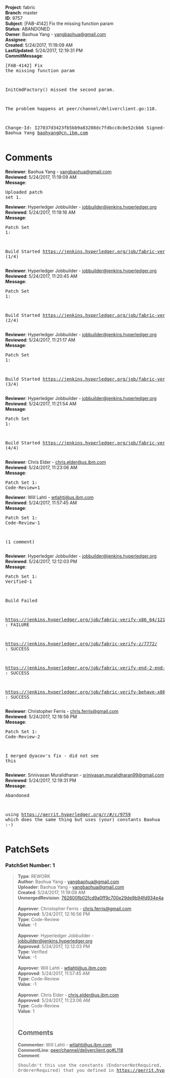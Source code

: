 <strong>Project</strong>: fabric<br><strong>Branch</strong>: master<br><strong>ID</strong>: 9757<br><strong>Subject</strong>: [FAB-4142] Fix the missing function param<br><strong>Status</strong>: ABANDONED<br><strong>Owner</strong>: Baohua Yang - yangbaohua@gmail.com<br><strong>Assignee</strong>:<br><strong>Created</strong>: 5/24/2017, 11:19:09 AM<br><strong>LastUpdated</strong>: 5/24/2017, 12:19:31 PM<br><strong>CommitMessage</strong>:<br><pre>[FAB-4142] Fix the missing function param

InitCmdFactory() missed the second param.

The problem happens at peer/channel/deliverclient.go:118.

Change-Id: I27037d3423fb5bb9a83208dc7fdbcc8c0e52cbb6
Signed-off-by: Baohua Yang <baohyang@cn.ibm.com>
</pre><h1>Comments</h1><strong>Reviewer</strong>: Baohua Yang - yangbaohua@gmail.com<br><strong>Reviewed</strong>: 5/24/2017, 11:19:09 AM<br><strong>Message</strong>: <pre>Uploaded patch set 1.</pre><strong>Reviewer</strong>: Hyperledger Jobbuilder - jobbuilder@jenkins.hyperledger.org<br><strong>Reviewed</strong>: 5/24/2017, 11:19:16 AM<br><strong>Message</strong>: <pre>Patch Set 1:

Build Started https://jenkins.hyperledger.org/job/fabric-verify-z/7772/ (1/4)</pre><strong>Reviewer</strong>: Hyperledger Jobbuilder - jobbuilder@jenkins.hyperledger.org<br><strong>Reviewed</strong>: 5/24/2017, 11:20:45 AM<br><strong>Message</strong>: <pre>Patch Set 1:

Build Started https://jenkins.hyperledger.org/job/fabric-verify-end-2-end-x86_64/3650/ (2/4)</pre><strong>Reviewer</strong>: Hyperledger Jobbuilder - jobbuilder@jenkins.hyperledger.org<br><strong>Reviewed</strong>: 5/24/2017, 11:21:17 AM<br><strong>Message</strong>: <pre>Patch Set 1:

Build Started https://jenkins.hyperledger.org/job/fabric-verify-x86_64/12119/ (3/4)</pre><strong>Reviewer</strong>: Hyperledger Jobbuilder - jobbuilder@jenkins.hyperledger.org<br><strong>Reviewed</strong>: 5/24/2017, 11:21:54 AM<br><strong>Message</strong>: <pre>Patch Set 1:

Build Started https://jenkins.hyperledger.org/job/fabric-verify-behave-x86_64/6177/ (4/4)</pre><strong>Reviewer</strong>: Chris Elder - chris.elder@us.ibm.com<br><strong>Reviewed</strong>: 5/24/2017, 11:23:06 AM<br><strong>Message</strong>: <pre>Patch Set 1: Code-Review+1</pre><strong>Reviewer</strong>: Will Lahti - wtlahti@us.ibm.com<br><strong>Reviewed</strong>: 5/24/2017, 11:57:45 AM<br><strong>Message</strong>: <pre>Patch Set 1: Code-Review-1

(1 comment)</pre><strong>Reviewer</strong>: Hyperledger Jobbuilder - jobbuilder@jenkins.hyperledger.org<br><strong>Reviewed</strong>: 5/24/2017, 12:12:03 PM<br><strong>Message</strong>: <pre>Patch Set 1: Verified-1

Build Failed 

https://jenkins.hyperledger.org/job/fabric-verify-x86_64/12119/ : FAILURE

https://jenkins.hyperledger.org/job/fabric-verify-z/7772/ : SUCCESS

https://jenkins.hyperledger.org/job/fabric-verify-end-2-end-x86_64/3650/ : SUCCESS

https://jenkins.hyperledger.org/job/fabric-verify-behave-x86_64/6177/ : SUCCESS</pre><strong>Reviewer</strong>: Christopher Ferris - chris.ferris@gmail.com<br><strong>Reviewed</strong>: 5/24/2017, 12:16:56 PM<br><strong>Message</strong>: <pre>Patch Set 1: Code-Review-2

I merged @yacov's fix - did not see this</pre><strong>Reviewer</strong>: Srinivasan Muralidharan - srinivasan.muralidharan99@gmail.com<br><strong>Reviewed</strong>: 5/24/2017, 12:19:31 PM<br><strong>Message</strong>: <pre>Abandoned

using https://gerrit.hyperledger.org/r/#/c/9759 which does the same thing but uses (your) constants Baohua :-)</pre><h1>PatchSets</h1><h3>PatchSet Number: 1</h3><blockquote><strong>Type</strong>: REWORK<br><strong>Author</strong>: Baohua Yang - yangbaohua@gmail.com<br><strong>Uploader</strong>: Baohua Yang - yangbaohua@gmail.com<br><strong>Created</strong>: 5/24/2017, 11:19:09 AM<br><strong>UnmergedRevision</strong>: [762600fb02fcd9a0ff9c700e29de9b94fd934e4a](https://github.com/hyperledger-gerrit-archive/fabric/commit/762600fb02fcd9a0ff9c700e29de9b94fd934e4a)<br><br><strong>Approver</strong>: Christopher Ferris - chris.ferris@gmail.com<br><strong>Approved</strong>: 5/24/2017, 12:16:56 PM<br><strong>Type</strong>: Code-Review<br><strong>Value</strong>: -1<br><br><strong>Approver</strong>: Hyperledger Jobbuilder - jobbuilder@jenkins.hyperledger.org<br><strong>Approved</strong>: 5/24/2017, 12:12:03 PM<br><strong>Type</strong>: Verified<br><strong>Value</strong>: -1<br><br><strong>Approver</strong>: Will Lahti - wtlahti@us.ibm.com<br><strong>Approved</strong>: 5/24/2017, 11:57:45 AM<br><strong>Type</strong>: Code-Review<br><strong>Value</strong>: -1<br><br><strong>Approver</strong>: Chris Elder - chris.elder@us.ibm.com<br><strong>Approved</strong>: 5/24/2017, 11:23:06 AM<br><strong>Type</strong>: Code-Review<br><strong>Value</strong>: 1<br><br><h2>Comments</h2><strong>Commenter</strong>: Will Lahti - wtlahti@us.ibm.com<br><strong>CommentLine</strong>: [peer/channel/deliverclient.go#L118](https://github.com/hyperledger-gerrit-archive/fabric/blob/762600fb02fcd9a0ff9c700e29de9b94fd934e4a/peer/channel/deliverclient.go#L118)<br><strong>Comment</strong>: <pre>Shouldn't this use the constants (EndorserNotRequired, OrdererRequired) that you defined in https://gerrit.hyperledger.org/r/#/c/9057/?</pre></blockquote>